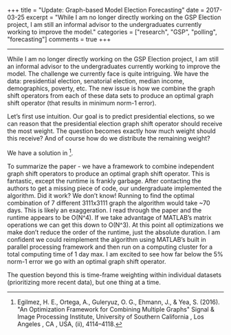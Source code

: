 +++
title = "Update: Graph-based Model Election Forecasting"
date = 2017-03-25
excerpt = "While I am no longer directly working on the GSP Election project, I am still an informal advisor to the undergraduates currently working to improve the model."
categories = ["research", "GSP", "polling", "forecasting"]
comments = true
+++

<hr>

While I am no longer directly working on the GSP Election project, I am still an informal advisor to the undergraduates currently working to improve the model. The challenge we currently face is quite intriguing. We have the data: presidential election, senatorial election, median income, demographics, poverty, etc. The new issue is how we combine the graph shift operators from each of these data sets to produce an optimal graph shift operator (that results in minimum norm-1 error).

Let’s first use intuition. Our goal is to predict presidential elections, so we can reason that the presidential election graph shift operator should receive the most weight. The question becomes exactly how much weight should this receive? And of course how do we distribute the remaining weight?

We have a solution in [^1].

To summarize the paper - we have a framework to combine independent graph shift operators to produce an optimal graph shift operator. This is fantastic, except the runtime is frankly garbage. After contacting the authors to get a missing piece of code, our undergraduate implemented the algorithm. Did it work? We don’t know! Running to find the optimal combination of 7 different 3111x3111 graph the algorithm would take ~70 days. This is likely an exaggeration. I read through the paper and the runtime appears to be O(N^4). If we take advantage of MATLAB’s matrix operations we can get this down to O(N^3). At this point all optimizations we make don’t reduce the order of the runtime, just the absolute duration. I am confident we could reimplement the algorithm using MATLAB’s built in parallel processing framework and then run on a computing cluster for a total computing time of 1 day max. I am excited to see how far below the 5% norm-1 error we go with an optimal graph shift operator.

The question beyond this is time-frame weighting within individual datasets (prioritizing more recent data), but one thing at a time.

[^1]: Egilmez, H. E., Ortega, A., Guleryuz, O. G., Ehmann, J., & Yea, S. (2016). "An Optimization Framework for Combining Multiple Graphs" Signal & Image Processing Institute, University of Southern California , Los Angeles , CA , USA, (ii), 4114–4118.